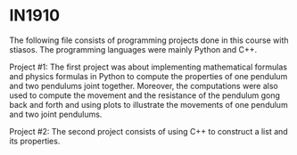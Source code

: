 # IN1910
The following file consists of programming projects done in this course with stiasos. The programming languages were mainly Python and C++.

Project #1: The first project was about implementing mathematical formulas and physics formulas in Python to compute the properties of one pendulum and two pendulums joint together. Moreover, the computations were also used to compute the movement and the resistance of the pendulum gong back and forth and using plots to illustrate the movements of one pendulum and two joint pendulums.

Project #2: The second project consists of using C++ to construct a list and its properties. 

